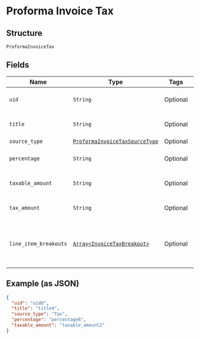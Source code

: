 
# Proforma Invoice Tax

## Structure

`ProformaInvoiceTax`

## Fields

| Name | Type | Tags | Description |
|  --- | --- | --- | --- |
| `uid` | `String` | Optional | **Constraints**: *Minimum Length*: `1` |
| `title` | `String` | Optional | **Constraints**: *Minimum Length*: `1` |
| `source_type` | [`ProformaInvoiceTaxSourceType`](../../doc/models/proforma-invoice-tax-source-type.md) | Optional | - |
| `percentage` | `String` | Optional | **Constraints**: *Minimum Length*: `1` |
| `taxable_amount` | `String` | Optional | **Constraints**: *Minimum Length*: `1` |
| `tax_amount` | `String` | Optional | **Constraints**: *Minimum Length*: `1` |
| `line_item_breakouts` | [`Array<InvoiceTaxBreakout>`](../../doc/models/invoice-tax-breakout.md) | Optional | **Constraints**: *Minimum Items*: `1`, *Unique Items Required* |

## Example (as JSON)

```json
{
  "uid": "uid8",
  "title": "title4",
  "source_type": "Tax",
  "percentage": "percentage6",
  "taxable_amount": "taxable_amount2"
}
```

